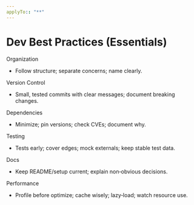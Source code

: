 ```yaml
---
applyTo:: "**"
---
```


# Dev Best Practices (Essentials)

Organization
- Follow structure; separate concerns; name clearly.

Version Control
- Small, tested commits with clear messages; document breaking changes.

Dependencies
- Minimize; pin versions; check CVEs; document why.

Testing
- Tests early; cover edges; mock externals; keep stable test data.

Docs
- Keep README/setup current; explain non‑obvious decisions.

Performance
- Profile before optimize; cache wisely; lazy‑load; watch resource use.
